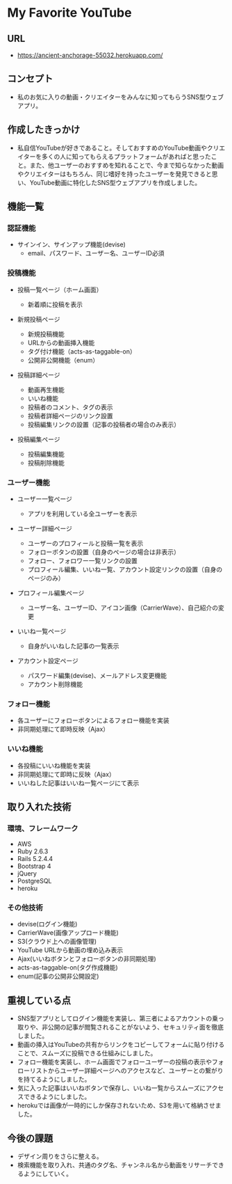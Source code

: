 # My Favorite YouTube

## URL
* https://ancient-anchorage-55032.herokuapp.com/

## コンセプト
* 私のお気に入りの動画・クリエイターをみんなに知ってもらうSNS型ウェブアプリ。

## 作成したきっかけ
* 私自信YouTubeが好きであること。そしておすすめのYouTube動画やクリエイターを多くの人に知ってもらえるプラットフォームがあればと思ったこと。また、他ユーザーのおすすめを知れることで、今まで知らなかった動画やクリエイターはもちろん、同じ嗜好を持ったユーザーを発見できると思い、YouTube動画に特化したSNS型ウェブアプリを作成しました。

## 機能一覧
### 認証機能
* サインイン、サインアップ機能(devise)
  * email、パスワード、ユーザー名、ユーザーID必須


### 投稿機能
* 投稿一覧ページ（ホーム画面）
  * 新着順に投稿を表示

* 新規投稿ページ
  * 新規投稿機能
  * URLからの動画挿入機能
  * タグ付け機能（acts-as-taggable-on）
  * 公開非公開機能（enum）

* 投稿詳細ページ
  * 動画再生機能
  * いいね機能
  * 投稿者のコメント、タグの表示
  * 投稿者詳細ページのリンク設置
  * 投稿編集リンクの設置（記事の投稿者の場合のみ表示）

* 投稿編集ページ
  * 投稿編集機能
  * 投稿削除機能


### ユーザー機能
* ユーザー一覧ページ
  * アプリを利用している全ユーザーを表示

* ユーザー詳細ページ
  * ユーザーのプロフィールと投稿一覧を表示
  * フォローボタンの設置（自身のページの場合は非表示）
  * フォロー、フォロワー一覧リンクの設置
  * プロフィール編集、いいね一覧、アカウント設定リンクの設置（自身のページのみ）

* プロフィール編集ページ
  * ユーザー名、ユーザーID、アイコン画像（CarrierWave）、自己紹介の変更

* いいね一覧ページ
  * 自身がいいねした記事の一覧表示

* アカウント設定ページ
  * パスワード編集(devise)、メールアドレス変更機能
  * アカウント削除機能

### フォロー機能
* 各ユーザーにフォローボタンによるフォロー機能を実装
* 非同期処理にて即時反映（Ajax）

### いいね機能
* 各投稿にいいね機能を実装
* 非同期処理にて即時に反映（Ajax）
* いいねした記事はいいね一覧ページにて表示
 

## 取り入れた技術
### 環境、フレームワーク
* AWS
* Ruby 2.6.3
* Rails 5.2.4.4
* Bootstrap 4
* jQuery
* PostgreSQL
* heroku

### その他技術
* devise(ログイン機能)
* CarrierWave(画像アップロード機能)
* S3(クラウド上への画像管理)
* YouTube URLから動画の埋め込み表示
* Ajax(いいねボタンとフォローボタンの非同期処理)
* acts-as-taggable-on(タグ作成機能)
* enum(記事の公開非公開設定)


## 重視している点
* SNS型アプリとしてログイン機能を実装し、第三者によるアカウントの乗っ取りや、非公開の記事が閲覧されることがないよう、セキュリティ面を徹底しました。
* 動画の挿入はYouTubeの共有からリンクをコピーしてフォームに貼り付けることで、スムーズに投稿できる仕組みにしました。
* フォロー機能を実装し、ホーム画面でフォローユーザーの投稿の表示やフォローリストからユーザー詳細ページへのアクセスなど、ユーザーとの繋がりを持てるようにしました。
* 気に入った記事はいいねボタンで保存し、いいね一覧からスムーズにアクセスできるようにしました。
* herokuでは画像が一時的にしか保存されないため、S3を用いて格納させました。


## 今後の課題
* デザイン周りをさらに整える。
* 検索機能を取り入れ、共通のタグ名、チャンネル名から動画をリサーチできるようにしていく。


